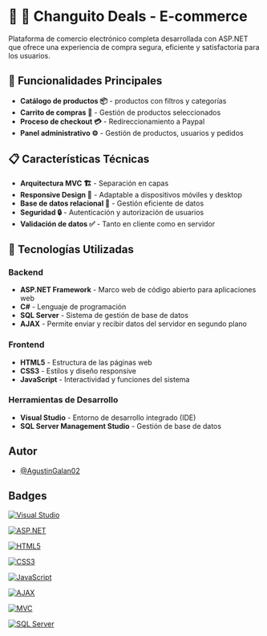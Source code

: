 # 🧮 🛒 Changuito Deals - E-commerce

Plataforma de comercio electrónico completa desarrollada con ASP.NET que ofrece una experiencia de compra segura, eficiente y satisfactoria para los usuarios.

## 🔧 Funcionalidades Principales

- **Catálogo de productos 📦**  - productos con filtros y categorías
- **Carrito de compras 🛒**  - Gestión de productos seleccionados
- **Proceso de checkout 💳**  - Redireccionamiento a Paypal
- **Panel administrativo ⚙️**  - Gestión de productos, usuarios y pedidos


## 📋 Características Técnicas

- **Arquitectura MVC 🏗️** - Separación en capas
- **Responsive Design 📱** - Adaptable a dispositivos móviles y desktop
- **Base de datos relacional 💾** - Gestión eficiente de datos
- **Seguridad 🔒** - Autenticación y autorización de usuarios
- **Validación de datos ✅** - Tanto en cliente como en servidor


## 🚀 Tecnologías Utilizadas

### Backend
- **ASP.NET Framework** - Marco web de código abierto para aplicaciones web
- **C#** - Lenguaje de programación
- **SQL Server** - Sistema de gestión de base de datos
- **AJAX** - Permite enviar y recibir datos del servidor en segundo plano

### Frontend
- **HTML5** - Estructura de las páginas web
- **CSS3** - Estilos y diseño responsive
- **JavaScript** - Interactividad y funciones del sistema

### Herramientas de Desarrollo
- **Visual Studio** - Entorno de desarrollo integrado (IDE)
- **SQL Server Management Studio** - Gestión de base de datos

## Autor

- [@AgustinGalan02](https://www.github.com/AgustinGalan02)

## Badges

[![Visual Studio](https://img.shields.io/badge/Visual%20Studio-5C2D91?style=flat&logo=visual-studio&logoColor=white)](https://visualstudio.microsoft.com/)

[![ASP.NET](https://img.shields.io/badge/ASP.NET-512BD4?style=flat&logo=dotnet&logoColor=white)](https://dotnet.microsoft.com/apps/aspnet)

[![HTML5](https://img.shields.io/badge/HTML5-E34F26?style=flat&logo=html5&logoColor=white)](https://developer.mozilla.org/en-US/docs/Web/HTML)

[![CSS3](https://img.shields.io/badge/CSS3-1572B6?style=flat&logo=css3&logoColor=white)](https://developer.mozilla.org/en-US/docs/Web/CSS)

[![JavaScript](https://img.shields.io/badge/JavaScript-F7DF1E?style=flat&logo=javascript&logoColor=black)](https://developer.mozilla.org/en-US/docs/Web/JavaScript)

[![AJAX](https://img.shields.io/badge/AJAX-0066CC?style=flat&logo=javascript&logoColor=white)](https://developer.mozilla.org/en-US/docs/Web/Guide/AJAX)

[![MVC](https://img.shields.io/badge/MVC-Architecture-FF6B6B?style=flat&logo=microsoft&logoColor=white)](https://docs.microsoft.com/en-us/aspnet/mvc/)

[![SQL Server](https://img.shields.io/badge/SQL%20Server-CC2927?style=flat&logo=microsoft-sql-server&logoColor=white)](https://www.microsoft.com/en-us/sql-server)